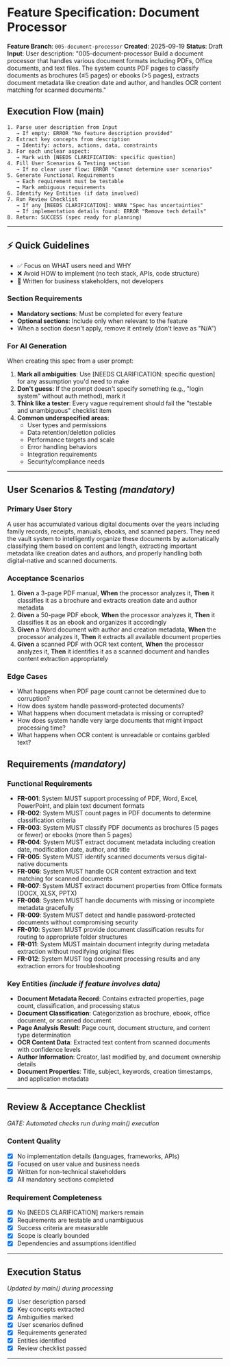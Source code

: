 # Feature Specification: Document Processor

**Feature Branch**: `005-document-processor`
**Created**: 2025-09-19
**Status**: Draft
**Input**: User description: "005-document-processor Build a document processor that handles various document formats including PDFs, Office documents, and text files. The system counts PDF pages to classify documents as brochures (≤5 pages) or ebooks (>5 pages), extracts document metadata like creation date and author, and handles OCR content matching for scanned documents."

## Execution Flow (main)
```
1. Parse user description from Input
   → If empty: ERROR "No feature description provided"
2. Extract key concepts from description
   → Identify: actors, actions, data, constraints
3. For each unclear aspect:
   → Mark with [NEEDS CLARIFICATION: specific question]
4. Fill User Scenarios & Testing section
   → If no clear user flow: ERROR "Cannot determine user scenarios"
5. Generate Functional Requirements
   → Each requirement must be testable
   → Mark ambiguous requirements
6. Identify Key Entities (if data involved)
7. Run Review Checklist
   → If any [NEEDS CLARIFICATION]: WARN "Spec has uncertainties"
   → If implementation details found: ERROR "Remove tech details"
8. Return: SUCCESS (spec ready for planning)
```

---

## ⚡ Quick Guidelines
- ✅ Focus on WHAT users need and WHY
- ❌ Avoid HOW to implement (no tech stack, APIs, code structure)
- 👥 Written for business stakeholders, not developers

### Section Requirements
- **Mandatory sections**: Must be completed for every feature
- **Optional sections**: Include only when relevant to the feature
- When a section doesn't apply, remove it entirely (don't leave as "N/A")

### For AI Generation
When creating this spec from a user prompt:
1. **Mark all ambiguities**: Use [NEEDS CLARIFICATION: specific question] for any assumption you'd need to make
2. **Don't guess**: If the prompt doesn't specify something (e.g., "login system" without auth method), mark it
3. **Think like a tester**: Every vague requirement should fail the "testable and unambiguous" checklist item
4. **Common underspecified areas**:
   - User types and permissions
   - Data retention/deletion policies
   - Performance targets and scale
   - Error handling behaviors
   - Integration requirements
   - Security/compliance needs

---

## User Scenarios & Testing *(mandatory)*

### Primary User Story
A user has accumulated various digital documents over the years including family records, receipts, manuals, ebooks, and scanned papers. They need the vault system to intelligently organize these documents by automatically classifying them based on content and length, extracting important metadata like creation dates and authors, and properly handling both digital-native and scanned documents.

### Acceptance Scenarios
1. **Given** a 3-page PDF manual, **When** the processor analyzes it, **Then** it classifies it as a brochure and extracts creation date and author metadata
2. **Given** a 50-page PDF ebook, **When** the processor analyzes it, **Then** it classifies it as an ebook and organizes it accordingly
3. **Given** a Word document with author and creation metadata, **When** the processor analyzes it, **Then** it extracts all available document properties
4. **Given** a scanned PDF with OCR text content, **When** the processor analyzes it, **Then** it identifies it as a scanned document and handles content extraction appropriately

### Edge Cases
- What happens when PDF page count cannot be determined due to corruption?
- How does system handle password-protected documents?
- What happens when document metadata is missing or corrupted?
- How does system handle very large documents that might impact processing time?
- What happens when OCR content is unreadable or contains garbled text?

## Requirements *(mandatory)*

### Functional Requirements
- **FR-001**: System MUST support processing of PDF, Word, Excel, PowerPoint, and plain text document formats
- **FR-002**: System MUST count pages in PDF documents to determine classification criteria
- **FR-003**: System MUST classify PDF documents as brochures (5 pages or fewer) or ebooks (more than 5 pages)
- **FR-004**: System MUST extract document metadata including creation date, modification date, author, and title
- **FR-005**: System MUST identify scanned documents versus digital-native documents
- **FR-006**: System MUST handle OCR content extraction and text matching for scanned documents
- **FR-007**: System MUST extract document properties from Office formats (DOCX, XLSX, PPTX)
- **FR-008**: System MUST handle documents with missing or incomplete metadata gracefully
- **FR-009**: System MUST detect and handle password-protected documents without compromising security
- **FR-010**: System MUST provide document classification results for routing to appropriate folder structures
- **FR-011**: System MUST maintain document integrity during metadata extraction without modifying original files
- **FR-012**: System MUST log document processing results and any extraction errors for troubleshooting

### Key Entities *(include if feature involves data)*
- **Document Metadata Record**: Contains extracted properties, page count, classification, and processing status
- **Document Classification**: Categorization as brochure, ebook, office document, or scanned document
- **Page Analysis Result**: Page count, document structure, and content type determination
- **OCR Content Data**: Extracted text content from scanned documents with confidence levels
- **Author Information**: Creator, last modified by, and document ownership details
- **Document Properties**: Title, subject, keywords, creation timestamps, and application metadata

---

## Review & Acceptance Checklist
*GATE: Automated checks run during main() execution*

### Content Quality
- [x] No implementation details (languages, frameworks, APIs)
- [x] Focused on user value and business needs
- [x] Written for non-technical stakeholders
- [x] All mandatory sections completed

### Requirement Completeness
- [x] No [NEEDS CLARIFICATION] markers remain
- [x] Requirements are testable and unambiguous
- [x] Success criteria are measurable
- [x] Scope is clearly bounded
- [x] Dependencies and assumptions identified

---

## Execution Status
*Updated by main() during processing*

- [x] User description parsed
- [x] Key concepts extracted
- [x] Ambiguities marked
- [x] User scenarios defined
- [x] Requirements generated
- [x] Entities identified
- [x] Review checklist passed

---